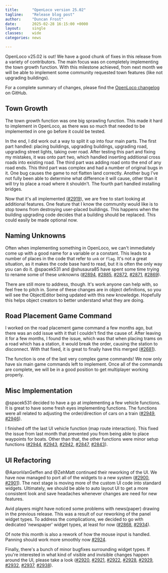 ```yaml
---
title:      "OpenLoco version 25.02"
tagline:    "Release blog post"
author:     "Duncan Frost"
date:       2025-02-28 16:15:00 +0000
layout:     single
classes:    wide
categories: news

---
```


OpenLoco v25.02 is out! We have a good chunk of fixes in this release from a variety of contributors.
The main focus was on completely implementing the town growth function. With this milestone achieved,
from next month we will be able to implement some community requested town features (like not
upgrading buildings).

For a complete summary of changes, please find the
[OpenLoco changelog](https://github.com/OpenLoco/OpenLoco/releases/tag/v25.02) on GitHub.

## Town Growth

The town growth function was one big sprawling function. This made it hard to implement in
OpenLoco, as there was so much that needed to be implemented in one go before it could be tested.

In the end, I did work out a way to split it up into four main parts. The first part handled:
placing buildings, upgrading buildings, upgrading road, upgrading street lights, taking over
road. After testing this part and fixing my mistakes, it was onto part two, which handled inserting
additional cross roads into existing road. The third part was adding road onto the end of any road
ends. This third part was complex and had a number of original bugs in it. One bug causes the game
to not flatten land correctly. Another bug I've not fully been able to determine what difference it
will cause, other than it will try to place a road where it shouldn't. The fourth part handled
installing bridges.

Now that it's all implemented ([#2919](https://github.com/OpenLoco/OpenLoco/pull/2919)),
we are free to start looking at additional features. One feature that
I know the community would like is to stop towns from destroying user-placed buildings. This
happens when the building upgrading code decides that a building should be replaced. This could
easily be made optional now.

## Naming Unknowns

Often when implementing something in OpenLoco, we can't immediately come up with a good name for a
variable or a constant. This leads to a number of places in the code that refer to `unk` or
`flag`. It's not a great situation, as it makes the code base hard to read, but it is often the only
way you can do it. @spacek531 and @shusaura85 have spent some time trying to rename some of these
unknowns
([#2894](https://github.com/OpenLoco/OpenLoco/pull/2894),
[#2885](https://github.com/OpenLoco/OpenLoco/pull/2885), 
[#2872](https://github.com/OpenLoco/OpenLoco/pull/2872), 
[#2871](https://github.com/OpenLoco/OpenLoco/pull/2871), 
[#2869](https://github.com/OpenLoco/OpenLoco/pull/2869)).

There are still more to address, though. It's work anyone can help with, so feel free to pitch in.
Some of these changes are in object definitions, so you will see the ObjectEditor being updated with
this new knowledge. Hopefully this helps object creators to better understand what they are doing.

## Road Placement Game Command

I worked on the road placement game command a few months ago, but there was an odd issue with it
that I couldn't find the cause of. After leaving it for a few months, I found the issue, which was that
when placing trams on a road which has a station, it would break the order, causing the station to
disconnect. With that fixed, it is great to finally have this merged
([#2681](https://github.com/OpenLoco/OpenLoco/pull/2681)).

The function is one of the last very complex game commands! We now only have six main
game commands left to implement. Once all of the commands are complete, we will be in a good position
to get multiplayer working properly.

## Misc Implementation

@spacek531 decided to have a go at implementing a few vehicle functions. It is great to have some
fresh eyes implementing functions. The functions were all related to adjusting the order/direction
of cars on a train
([#2949](https://github.com/OpenLoco/OpenLoco/pull/2949),
[#2946](https://github.com/OpenLoco/OpenLoco/pull/2946)).

I finished off the last UI vehicle function (map route interaction). This fixed the issue from last
month that prevented you from being able to place waypoints for boats. Other than that, the other
functions were minor setup functions
([#2944](https://github.com/OpenLoco/OpenLoco/pull/2944),
[#2943](https://github.com/OpenLoco/OpenLoco/pull/2943),
[#2942](https://github.com/OpenLoco/OpenLoco/pull/2942),
[#2847](https://github.com/OpenLoco/OpenLoco/pull/2847),
[#2843](https://github.com/OpenLoco/OpenLoco/pull/2843)).

## UI Refactoring

@AaronVanGeffen and @ZehMatt continued their reworking of the UI. We have now managed to port all
of the widgets to a new system
([#2900](https://github.com/OpenLoco/OpenLoco/pull/2900),
[#2901](https://github.com/OpenLoco/OpenLoco/pull/2901)).
The next stage is moving more of the custom UI code into standard
widgets. Ultimately, we should be able to auto layout UI to get a more consistent look and save
headaches whenever changes are need for new features.

Avid players might have noticed some problems with news(paper) drawing in the previous release.
This was a result of our reworking of the panel widget types. To address the complications,
we decided to go with dedicated 'newspaper' widget types, at least for now
([#2868](https://github.com/OpenLoco/OpenLoco/pull/2868),
[#2934](https://github.com/OpenLoco/OpenLoco/pull/2934)).

Of note this month is also a rework of how the mouse input is handled. Panning should work
more smoothly now [#2924](https://github.com/OpenLoco/OpenLoco/pull/2924).

Finally, there's a bunch of minor bugfixes surrounding widget types. If you're interested
in what kind of visible and invisible changes happen around the UI, please take a look
([#2920](https://github.com/OpenLoco/OpenLoco/pull/2920),
[#2921](https://github.com/OpenLoco/OpenLoco/pull/2921),
[#2922](https://github.com/OpenLoco/OpenLoco/pull/2922),
[#2928](https://github.com/OpenLoco/OpenLoco/pull/2928),
[#2929](https://github.com/OpenLoco/OpenLoco/pull/2929),
[#2932](https://github.com/OpenLoco/OpenLoco/pull/2932),
[#2937](https://github.com/OpenLoco/OpenLoco/pull/2937),
[#2938](https://github.com/OpenLoco/OpenLoco/pull/2938)).
